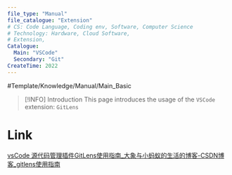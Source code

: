 ```yaml
---
file_type: "Manual" 
file_catalogue: "Extension" 
# CS: Code Language, Coding env, Software, Computer Science
# Technology: Hardware, Cloud Software,
# Extension, 
Catalogue: 
  Main: "VSCode"
  Secondary: "Git"
CreateTime: 2022
---
```


#Template/Knowledge/Manual/Main_Basic  
>[!INFO] Introduction
>This page introduces the usage of the  `VSCode` extension: `GitLens`


# Link
[vsCode 源代码管理插件GitLens使用指南_大象与小蚂蚁的生活的博客-CSDN博客_gitlens使用指南](https://blog.csdn.net/seimeii/article/details/122714971)